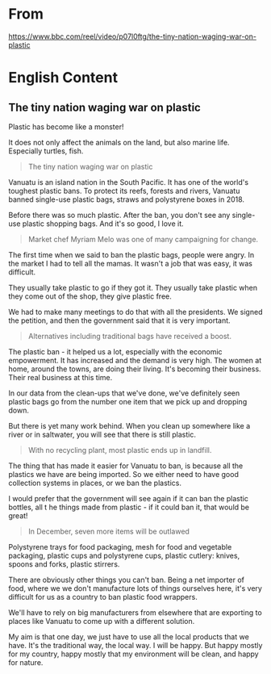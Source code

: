 # From

https://www.bbc.com/reel/video/p07l0ftg/the-tiny-nation-waging-war-on-plastic

# English Content

## The tiny nation waging war on plastic

Plastic has become like a monster!

It does not only affect the animals on the land, but also marine life. Especially turtles, fish. 

> The tiny nation waging war on plastic

Vanuatu is an island nation in the South Pacific. It has one of the world's toughest plastic bans. To protect its reefs, forests and rivers, Vanuatu banned single-use plastic bags, straws and polystyrene boxes in 2018.

Before there was so much plastic. After the ban, you don't see any single-use plastic shopping bags. And it's so good, I love it.

> Market chef Myriam Melo was one of many campaigning for change.

The first time when we said to ban the plastic bags, people were angry. In the market I had to tell all the mamas. It wasn't a job that was easy, it was difficult.

They usually take plastic to go if they got it. They usually take plastic when they come out of the shop, they give plastic free.

We had to make many meetings to do that with all the presidents. We signed the petition, and then the government said that it is very important.

> Alternatives including traditional bags have received a boost.

The plastic ban - it helped us a lot, especially with the economic empowerment. It has increased and the demand is very high. The women at home, around the towns, are doing their living. It's becoming their business. Their real business at this time.

In our data from the clean-ups that we've done, we've definitely seen plastic bags go from the number one item that we pick up and dropping down.

But there is yet many work behind. When you clean up somewhere like a river or in saltwater, you will see that there is still plastic.

> With no recycling plant, most plastic ends up in landfill.

The thing that has made it easier for Vanuatu to ban, is because all the plastics we have are being imported. So we either need to have good collection systems in places, or we ban the plastics.

I would prefer that the government will see again if it can ban the plastic bottles, all t he things made from plastic - if it could ban it, that would be great!

> In December, seven more items will be outlawed

Polystyrene trays for food packaging, mesh for food and vegetable packaging, plastic cups and polystyrene cups, plastic cutlery: knives, spoons and forks, plastic stirrers.

There are obviously other things you can't ban. Being a net importer of food, where we we don't manufacture lots of things ourselves here, it's very difficult for us as a country to ban plastic food wrappers.

We'll have to rely on big manufacturers from elsewhere that are exporting to places like Vanuatu to come up with a different solution.

My aim is that one day, we just have to use all the local products that we have. It's the traditional way, the local way. I will be happy. But happy mostly for my country, happy mostly that my environment will be clean, and happy for nature.
